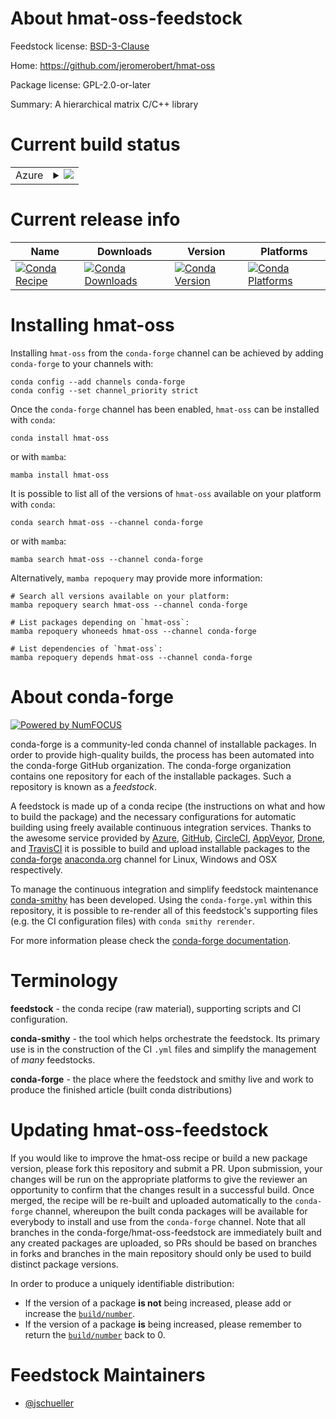 About hmat-oss-feedstock
========================

Feedstock license: [BSD-3-Clause](https://github.com/conda-forge/hmat-oss-feedstock/blob/main/LICENSE.txt)

Home: https://github.com/jeromerobert/hmat-oss

Package license: GPL-2.0-or-later

Summary: A hierarchical matrix C/C++ library

Current build status
====================


<table>
    
  <tr>
    <td>Azure</td>
    <td>
      <details>
        <summary>
          <a href="https://dev.azure.com/conda-forge/feedstock-builds/_build/latest?definitionId=420&branchName=main">
            <img src="https://dev.azure.com/conda-forge/feedstock-builds/_apis/build/status/hmat-oss-feedstock?branchName=main">
          </a>
        </summary>
        <table>
          <thead><tr><th>Variant</th><th>Status</th></tr></thead>
          <tbody><tr>
              <td>linux_64</td>
              <td>
                <a href="https://dev.azure.com/conda-forge/feedstock-builds/_build/latest?definitionId=420&branchName=main">
                  <img src="https://dev.azure.com/conda-forge/feedstock-builds/_apis/build/status/hmat-oss-feedstock?branchName=main&jobName=linux&configuration=linux%20linux_64_" alt="variant">
                </a>
              </td>
            </tr><tr>
              <td>osx_64</td>
              <td>
                <a href="https://dev.azure.com/conda-forge/feedstock-builds/_build/latest?definitionId=420&branchName=main">
                  <img src="https://dev.azure.com/conda-forge/feedstock-builds/_apis/build/status/hmat-oss-feedstock?branchName=main&jobName=osx&configuration=osx%20osx_64_" alt="variant">
                </a>
              </td>
            </tr><tr>
              <td>osx_arm64</td>
              <td>
                <a href="https://dev.azure.com/conda-forge/feedstock-builds/_build/latest?definitionId=420&branchName=main">
                  <img src="https://dev.azure.com/conda-forge/feedstock-builds/_apis/build/status/hmat-oss-feedstock?branchName=main&jobName=osx&configuration=osx%20osx_arm64_" alt="variant">
                </a>
              </td>
            </tr><tr>
              <td>win_64</td>
              <td>
                <a href="https://dev.azure.com/conda-forge/feedstock-builds/_build/latest?definitionId=420&branchName=main">
                  <img src="https://dev.azure.com/conda-forge/feedstock-builds/_apis/build/status/hmat-oss-feedstock?branchName=main&jobName=win&configuration=win%20win_64_" alt="variant">
                </a>
              </td>
            </tr>
          </tbody>
        </table>
      </details>
    </td>
  </tr>
</table>

Current release info
====================

| Name | Downloads | Version | Platforms |
| --- | --- | --- | --- |
| [![Conda Recipe](https://img.shields.io/badge/recipe-hmat--oss-green.svg)](https://anaconda.org/conda-forge/hmat-oss) | [![Conda Downloads](https://img.shields.io/conda/dn/conda-forge/hmat-oss.svg)](https://anaconda.org/conda-forge/hmat-oss) | [![Conda Version](https://img.shields.io/conda/vn/conda-forge/hmat-oss.svg)](https://anaconda.org/conda-forge/hmat-oss) | [![Conda Platforms](https://img.shields.io/conda/pn/conda-forge/hmat-oss.svg)](https://anaconda.org/conda-forge/hmat-oss) |

Installing hmat-oss
===================

Installing `hmat-oss` from the `conda-forge` channel can be achieved by adding `conda-forge` to your channels with:

```
conda config --add channels conda-forge
conda config --set channel_priority strict
```

Once the `conda-forge` channel has been enabled, `hmat-oss` can be installed with `conda`:

```
conda install hmat-oss
```

or with `mamba`:

```
mamba install hmat-oss
```

It is possible to list all of the versions of `hmat-oss` available on your platform with `conda`:

```
conda search hmat-oss --channel conda-forge
```

or with `mamba`:

```
mamba search hmat-oss --channel conda-forge
```

Alternatively, `mamba repoquery` may provide more information:

```
# Search all versions available on your platform:
mamba repoquery search hmat-oss --channel conda-forge

# List packages depending on `hmat-oss`:
mamba repoquery whoneeds hmat-oss --channel conda-forge

# List dependencies of `hmat-oss`:
mamba repoquery depends hmat-oss --channel conda-forge
```


About conda-forge
=================

[![Powered by
NumFOCUS](https://img.shields.io/badge/powered%20by-NumFOCUS-orange.svg?style=flat&colorA=E1523D&colorB=007D8A)](https://numfocus.org)

conda-forge is a community-led conda channel of installable packages.
In order to provide high-quality builds, the process has been automated into the
conda-forge GitHub organization. The conda-forge organization contains one repository
for each of the installable packages. Such a repository is known as a *feedstock*.

A feedstock is made up of a conda recipe (the instructions on what and how to build
the package) and the necessary configurations for automatic building using freely
available continuous integration services. Thanks to the awesome service provided by
[Azure](https://azure.microsoft.com/en-us/services/devops/), [GitHub](https://github.com/),
[CircleCI](https://circleci.com/), [AppVeyor](https://www.appveyor.com/),
[Drone](https://cloud.drone.io/welcome), and [TravisCI](https://travis-ci.com/)
it is possible to build and upload installable packages to the
[conda-forge](https://anaconda.org/conda-forge) [anaconda.org](https://anaconda.org/)
channel for Linux, Windows and OSX respectively.

To manage the continuous integration and simplify feedstock maintenance
[conda-smithy](https://github.com/conda-forge/conda-smithy) has been developed.
Using the ``conda-forge.yml`` within this repository, it is possible to re-render all of
this feedstock's supporting files (e.g. the CI configuration files) with ``conda smithy rerender``.

For more information please check the [conda-forge documentation](https://conda-forge.org/docs/).

Terminology
===========

**feedstock** - the conda recipe (raw material), supporting scripts and CI configuration.

**conda-smithy** - the tool which helps orchestrate the feedstock.
                   Its primary use is in the construction of the CI ``.yml`` files
                   and simplify the management of *many* feedstocks.

**conda-forge** - the place where the feedstock and smithy live and work to
                  produce the finished article (built conda distributions)


Updating hmat-oss-feedstock
===========================

If you would like to improve the hmat-oss recipe or build a new
package version, please fork this repository and submit a PR. Upon submission,
your changes will be run on the appropriate platforms to give the reviewer an
opportunity to confirm that the changes result in a successful build. Once
merged, the recipe will be re-built and uploaded automatically to the
`conda-forge` channel, whereupon the built conda packages will be available for
everybody to install and use from the `conda-forge` channel.
Note that all branches in the conda-forge/hmat-oss-feedstock are
immediately built and any created packages are uploaded, so PRs should be based
on branches in forks and branches in the main repository should only be used to
build distinct package versions.

In order to produce a uniquely identifiable distribution:
 * If the version of a package **is not** being increased, please add or increase
   the [``build/number``](https://docs.conda.io/projects/conda-build/en/latest/resources/define-metadata.html#build-number-and-string).
 * If the version of a package **is** being increased, please remember to return
   the [``build/number``](https://docs.conda.io/projects/conda-build/en/latest/resources/define-metadata.html#build-number-and-string)
   back to 0.

Feedstock Maintainers
=====================

* [@jschueller](https://github.com/jschueller/)

